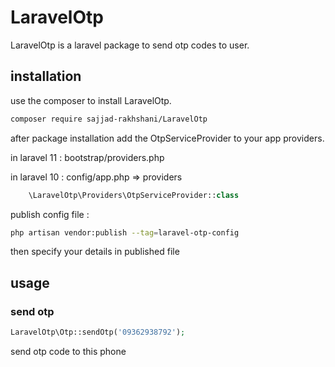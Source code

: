 # LaravelOtp
LaravelOtp is a laravel package to send otp codes to user.
## installation
use the composer to install LaravelOtp.
```bash
composer require sajjad-rakhshani/LaravelOtp
```
after package installation add the OtpServiceProvider to your app providers.

in laravel 11 : bootstrap/providers.php

in laravel 10 : config/app.php => providers
```php
    \LaravelOtp\Providers\OtpServiceProvider::class
```
publish config file : 
```bash
php artisan vendor:publish --tag=laravel-otp-config
```
then specify your details in published file
## usage
### send otp
```php
LaravelOtp\Otp::sendOtp('09362938792');
```
send otp code to this phone
